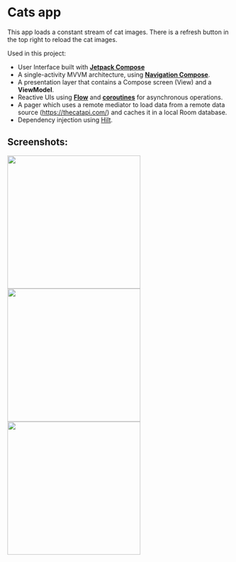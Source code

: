 # Cats app

This app loads a constant stream of cat images. There is a refresh button in the top right to reload the cat images.

Used in this project:
*   User Interface built with **[Jetpack Compose](https://developer.android.com/jetpack/compose)**
*   A single-activity MVVM architecture, using **[Navigation Compose](https://developer.android.com/jetpack/compose/navigation)**.
*   A presentation layer that contains a Compose screen (View) and a **ViewModel**.
*   Reactive UIs using **[Flow](https://developer.android.com/kotlin/flow)** and **[coroutines](https://kotlinlang.org/docs/coroutines-overview.html)** for asynchronous operations.
*   A pager which uses a remote mediator to load data from a remote data source (https://thecatapi.com/) and caches it in a local Room database.
*   Dependency injection using [Hilt](https://developer.android.com/training/dependency-injection/hilt-android).

## Screenshots:

<img src="https://i.ibb.co/jH5SYZG/cats-screenshot-1.jpg" width="300">

<img src="https://i.ibb.co/d4fcrvd/cats-screenshot-2.jpg" width="300">

<img src="https://i.ibb.co/NZWR011/cats-screenshot-3.jpg" width="300">